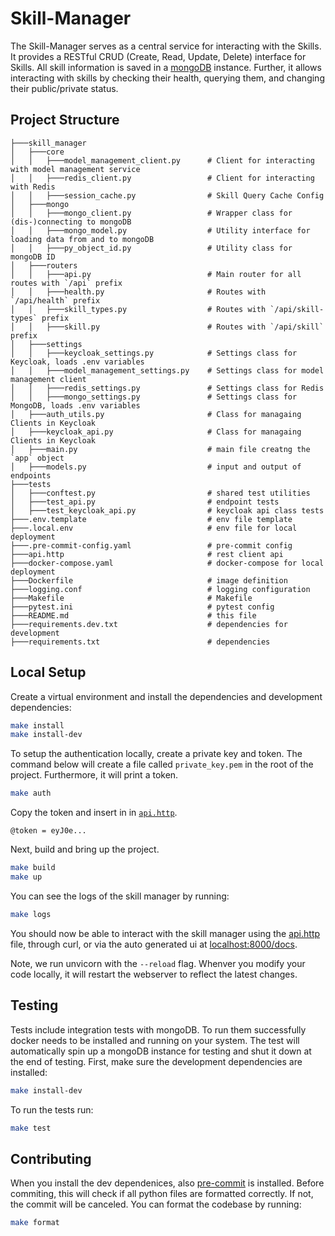 # Skill-Manager
The Skill-Manager serves as a central service for interacting with the Skills. It provides a RESTful CRUD (Create, Read, Update, Delete) interface for Skills. All skill information is saved in a [mongoDB](https://www.mongodb.com/) instance. Further, it allows interacting with skills by checking their health, querying them, and changing their public/private status.

## Project Structure
```
├───skill_manager
│   ├───core
│   │   ├───model_management_client.py      # Client for interacting with model management service
│   │   ├───redis_client.py                 # Client for interacting with Redis
│   │   ├───session_cache.py                # Skill Query Cache Config
│   ├───mongo
│   │   ├───mongo_client.py                 # Wrapper class for (dis-)connecting to mongoDB
│   │   ├───mongo_model.py                  # Utility interface for loading data from and to mongoDB
│   │   ├───py_object_id.py                 # Utility class for mongoDB ID
│   ├───routers
│   │   ├───api.py                          # Main router for all routes with `/api` prefix
│   │   ├───health.py                       # Routes with `/api/health` prefix
│   │   ├───skill_types.py                  # Routes with `/api/skill-types` prefix
│   │   ├───skill.py                        # Routes with `/api/skill` prefix
│   ├───settings
│   │   ├───keycloak_settings.py            # Settings class for Keycloak, loads .env variables
│   │   ├───model_management_settings.py    # Settings class for model management client 
│   │   ├───redis_settings.py               # Settings class for Redis
│   │   ├───mongo_settings.py               # Settings class for MongoDB, loads .env variables
│   ├───auth_utils.py                       # Class for managaing Clients in Keycloak
│   ├───keycloak_api.py                     # Class for managaing Clients in Keycloak
│   ├───main.py                             # main file creatng the `app` object
│   ├───models.py                           # input and output of endpoints
├───tests
│   ├───conftest.py                         # shared test utilities
│   ├───test_api.py                         # endpoint tests
│   ├───test_keycloak_api.py                # keycloak api class tests
├───.env.template                           # env file template
├───.local.env                              # env file for local deployment
├───.pre-commit-config.yaml                 # pre-commit config           
├───api.http                                # rest client api
├───docker-compose.yaml                     # docker-compose for local deployment
├───Dockerfile                              # image definition
├───logging.conf                            # logging configuration
├───Makefile                                # Makefile
├───pytest.ini                              # pytest config
├───README.md                               # this file
├───requirements.dev.txt                    # dependencies for development
├───requirements.txt                        # dependencies
```

## Local Setup
Create a virtual environment and install the dependencies and development dependencies:
```bash
make install
make install-dev
```

To setup the authentication locally, create a private key and token. The command below will create a file called `private_key.pem` in the root of the project. Furthermore, it will print a token.
```bash
make auth
```
Copy the token and insert in in [`api.http`](./api.http).
```http
@token = eyJ0e...
```

Next, build and bring up the project.
```bash
make build
make up
```
You can see the logs of the skill manager by running:
```bash
make logs
```
You should now be able to interact with the skill manager using the [api.http](./api.http) file, through curl, or via the auto generated ui at [localhost:8000/docs](http://localhost:8000/docs).

Note, we run unvicorn with the `--reload` flag. Whenver you modify your code locally, it will restart the webserver to reflect the latest changes.

## Testing
Tests include integration tests with mongoDB. To run them successfully docker needs to be installed and running on your system. The test will automatically spin up a mongoDB instance for testing and shut it down at the end of testing.
First, make sure the development dependencies are installed:
```bash
make install-dev
```
To run the tests run:
```bash
make test
```

## Contributing
When you install the dev dependenices, also [pre-commit](https://pre-commit.com/) is installed. Before commiting, this will check if all python files are formatted correctly. If not, the commit will be canceled. You can format the codebase by running:
```bash
make format
```
